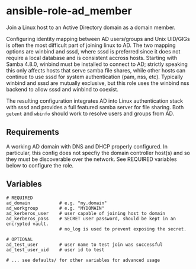 # ansible-role-ad_member

Join a Linux host to an Active Directory domain as a domain member.

Configuring identity mapping between AD users/groups and Unix UID/GIGs is often the most difficult part of joining linux to AD. The two mapping options are winbind and sssd, where sssd is preferred since it does not require a local database and is consistent accross hosts. Starting with Samba 4.8.0, winbind must be installed to connect to AD; strictly speaking this only affects hosts that serve samba file shares, while other hosts can continue to use sssd for system authentication (pam, nss, etc). Typically winbind and sssd are mutually exclusive, but this role uses the winbind nss backend to allow sssd and winbind to coexist.

The resulting configuration integrates AD into Linux authentication stack with sssd and provides a full featured samba server for file sharing. Both `getent` and `wbinfo` should work to resolve users and groups from AD.

## Requirements

A working AD domain with DNS and DHCP properly configured. In particular, this config does not specfiy the domain controller host(s) and so they must be discoverable over the network. See REQUIRED variables below to configure the role.

## Variables
```
# REQUIRED
ad_domain           # e.g. "my.domain"
ad_workgroup        # e.g. "MYDOMAIN"
ad_kerberos_user    # user capable of joining host to domain
ad_kerberos_pass    # SECRET user password, should be kept in an encrypted vault.
                    # no_log is used to prevent exposing the secret.

# OPTIONAL
ad_test_user        # user name to test join was successful
ad_test_user_uid    # user id to test

# ... see defaults/ for other variables for advanced usage
```
